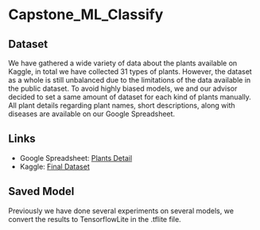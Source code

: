# Capstone_ML_Classify

## Dataset
We have gathered a wide variety of data about the plants available on Kaggle, in total we have collected 31 types of plants. However, the dataset as a whole is still unbalanced due to the limitations of the data available in the public dataset. To avoid highly biased models, we and our advisor decided to set a same amount of dataset for each kind of plants manually. All plant details regarding plant names, short descriptions, along with diseases are available on our Google Spreadsheet.

## Links
* Google Spreadsheet: [Plants Detail](https://docs.google.com/spreadsheets/d/1obRxc-jtOfpJ0Ps-FyBmf4tMVE0eUovyHegHInBZg50/edit?hl=id#gid=1322000601)
* Kaggle: [Final Dataset](https://www.kaggle.com/datasets/dwipurwanto/plant1)

## Saved Model
Previously we have done several experiments on several models, we convert the results to TensorflowLite in the .tflite file.
